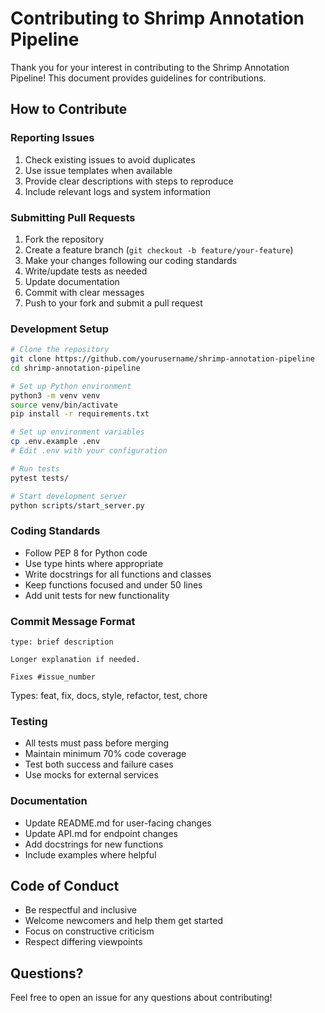# Contributing to Shrimp Annotation Pipeline

Thank you for your interest in contributing to the Shrimp Annotation Pipeline! This document provides guidelines for contributions.

## How to Contribute

### Reporting Issues

1. Check existing issues to avoid duplicates
2. Use issue templates when available
3. Provide clear descriptions with steps to reproduce
4. Include relevant logs and system information

### Submitting Pull Requests

1. Fork the repository
2. Create a feature branch (`git checkout -b feature/your-feature`)
3. Make your changes following our coding standards
4. Write/update tests as needed
5. Update documentation
6. Commit with clear messages
7. Push to your fork and submit a pull request

### Development Setup

```bash
# Clone the repository
git clone https://github.com/yourusername/shrimp-annotation-pipeline
cd shrimp-annotation-pipeline

# Set up Python environment
python3 -m venv venv
source venv/bin/activate
pip install -r requirements.txt

# Set up environment variables
cp .env.example .env
# Edit .env with your configuration

# Run tests
pytest tests/

# Start development server
python scripts/start_server.py
```

### Coding Standards

- Follow PEP 8 for Python code
- Use type hints where appropriate
- Write docstrings for all functions and classes
- Keep functions focused and under 50 lines
- Add unit tests for new functionality

### Commit Message Format

```
type: brief description

Longer explanation if needed.

Fixes #issue_number
```

Types: feat, fix, docs, style, refactor, test, chore

### Testing

- All tests must pass before merging
- Maintain minimum 70% code coverage
- Test both success and failure cases
- Use mocks for external services

### Documentation

- Update README.md for user-facing changes
- Update API.md for endpoint changes
- Add docstrings for new functions
- Include examples where helpful

## Code of Conduct

- Be respectful and inclusive
- Welcome newcomers and help them get started
- Focus on constructive criticism
- Respect differing viewpoints

## Questions?

Feel free to open an issue for any questions about contributing!